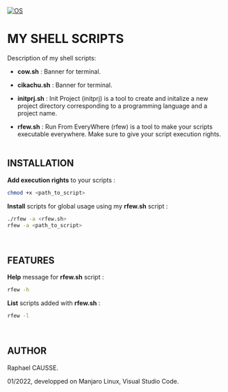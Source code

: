 [![OS](https://img.shields.io/badge/os-linux-blue.svg)](https://shields.io/)

# MY SHELL SCRIPTS

Description of my shell scripts:

* **cow.sh** : Banner for terminal.

* **cikachu.sh** : Banner for terminal.

* **initprj.sh** : Init Project (initprj) is a tool to create and initalize a new project directory corresponding to a programming language and a project name.

* **rfew.sh** : Run From EveryWhere (rfew) is a tool to make your scripts executable everywhere. Make sure to give your script execution rights.
<br><br>

## INSTALLATION

**Add execution rights** to your scripts :
```bash
chmod +x <path_to_script>
```
**Install** scripts for global usage using my **rfew.sh** script :
```bash
./rfew -a <rfew.sh>
rfew -a <path_to_script>
```
<br>

## FEATURES

**Help** message for **rfew.sh** script :
```bash
rfew -h
```
**List** scripts added with **rfew.sh** :
```bash
rfew -l
```
<br>

## AUTHOR

Raphael CAUSSE.

01/2022, developped on Manjaro Linux, Visual Studio Code.
